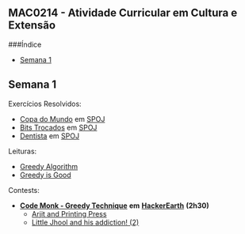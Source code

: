 ##                    MAC0214 - Atividade Curricular em Cultura e Extensão

###Índice
  - [Semana 1](#semana-1)


## Semana 1
Exercícios Resolvidos:
  - [Copa do Mundo](../../TOBI/copadomundo.cpp) em [SPOJ](http://br.spoj.com/problems/COPA1/)
  - [Bits Trocados](../../SPOJ/bitstrocados.cpp) em [SPOJ](http://br.spoj.com/problems/BIT/)
  - [Dentista](../../SPOJ/jdentist.cpp) em [SPOJ](http://br.spoj.com/problems/JDENTIST/)
  
Leituras:
  - [Greedy Algorithm](https://www.hackerearth.com/notes/greedy-algorithm/)
  - [Greedy is Good](https://www.topcoder.com/community/data-science/data-science-tutorials/greedy-is-good/)
  
Contests:
  - [**Code Monk - Greedy Technique**](https://www.hackerearth.com/code-monk-greedy-technique/problems/) **em** [**HackerEarth**](https://www.hackerearth.com) **(2h30)**
      - [Arjit and Printing Press](../../codemonk/greedy1.cpp)
      - [Little Jhool and his addiction! (2)](../../codemonk/greedy4.cpp)
